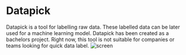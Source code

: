 # Datapick

Datapick is a tool for labelling raw data. These labelled data can be later used for a machine learning model. Datapick has been created as a bachelors project. Right now, this tool is not suitable for companies or teams looking for quick data label.
![screen](https://user-images.githubusercontent.com/45522695/150440881-aa25229b-6599-4932-b7fc-49c6f2e70206.png)
